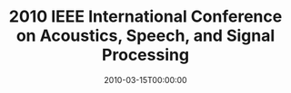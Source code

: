 ---
acronym: ICASSP-2010
date: '2010-03-15T00:00:00'
ext_url: http://www.icassp2010.com/
location: Dallas, Texas, USA
submission_date: '2009-09-14T00:00:00'
title: 2010 IEEE International Conference on Acoustics, Speech, and Signal Processing
---